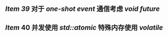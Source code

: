 ## _Item 39_ 对于 _one-shot event_ 通信考虑 _void future_ 

## _Item_ 40 并发使用 _std::atomic_ 特殊内存使用 _volatile_